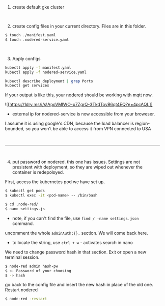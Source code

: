 1. create default gke cluster

<br>

2. create config files in your current directory. Files are in this folder. 

```bash
$ touch ./manifest.yaml
$ touch .nodered-service.yaml
```

<br>

3. Apply configs

```bash
kubectl apply -f manifest.yaml
kubectl apply -f nodered-service.yaml

kubectl describe deployment | grep Ports
kubectl get services
```

If your output is like this, your nodered should be working with mqtt now.

![[https://1drv.ms/i/s!ApoVMlWO-u7ZgrQ-3TkdTovB6qt4EQ?e=4pcAQL]]

- external ip for nodered-service is now accessible from your broweser. 

I assume it is using google's CDN, because the load balancer is region-bounded, so you won't be able to access it from VPN connected to USA

<br>

---

<br>

4. put password on nodered. this one has issues. Settings are not presistent with deployment, so they are wiped out whenever the container is redepoloyed. 

First, access the kubernetes pod we have set up.

```bash
$ kubectl get pods
$ kubectl exec -it <pod-name> -- /bin/bash
```

```bash
$ cd .node-red/
$ nano settings.js
```
* note, if you can't find the file, use `find / -name settings.json` command.



uncomment the whole `adminAuth:{},` section. We will come back here.

* to locate the string, use `ctrl + w` - activates search in nano



We need to change password hash in that section. Exit or open a new terminal session.

```bash
$ node-red admin hash-pw
$ <- Password of your choosing
$ -> hash
```

go back to the config file and insert the new hash in place of the old one. Restart nodered

```bash
$ node-red -restart
```

